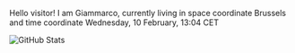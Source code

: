 Hello visitor! I am Giammarco, currently living in space coordinate Brussels and time coordinate Wednesday, 10 February, 13:04 CET

![GitHub Stats](https://github-readme-stats.vercel.app/api?username=grcasanova)
